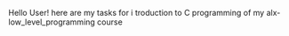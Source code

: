Hello User!
here are my tasks for i  troduction to C programming 
of my alx-low_level_programming course
